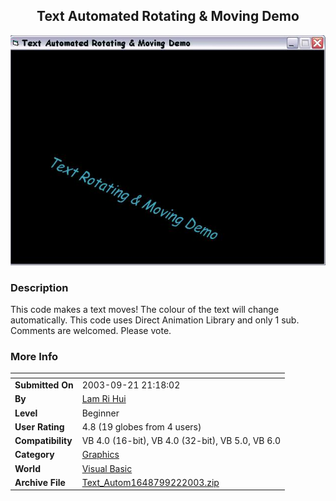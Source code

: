 ﻿<div align="center">

## Text Automated Rotating & Moving Demo

<img src="PIC2003922195696900.JPG">
</div>

### Description

This code makes a text moves! The colour of the text will change automatically. This code uses Direct Animation Library and only 1 sub. Comments are welcomed. Please vote.
 
### More Info
 


<span>             |<span>
---                |---
**Submitted On**   |2003-09-21 21:18:02
**By**             |[Lam Ri Hui](https://github.com/Planet-Source-Code/PSCIndex/blob/master/ByAuthor/lam-ri-hui.md)
**Level**          |Beginner
**User Rating**    |4.8 (19 globes from 4 users)
**Compatibility**  |VB 4\.0 \(16\-bit\), VB 4\.0 \(32\-bit\), VB 5\.0, VB 6\.0
**Category**       |[Graphics](https://github.com/Planet-Source-Code/PSCIndex/blob/master/ByCategory/graphics__1-46.md)
**World**          |[Visual Basic](https://github.com/Planet-Source-Code/PSCIndex/blob/master/ByWorld/visual-basic.md)
**Archive File**   |[Text\_Autom1648799222003\.zip](https://github.com/Planet-Source-Code/lam-ri-hui-text-automated-rotating-moving-demo__1-48707/archive/master.zip)








